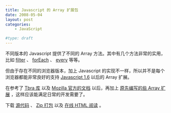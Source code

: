```yaml
---
title: Javascript 的 Array 扩展包
date: 2008-05-04
layout: post
categories:
    - JavaScript

#type: draft
---
```


不同版本的 Javascript 提供了不同的 Array 方法。其中有几个方法非常的实用，比如  [filter](http://developer.mozilla.org/en/docs/Core_JavaScript_1.5_Reference:Global_Objects:Array:filter) 、 [forEach](http://developer.mozilla.org/en/docs/Core_JavaScript_1.5_Reference:Global_Objects:Array:forEach) 、 [every](http://developer.mozilla.org/en/docs/Core_JavaScript_1.5_Reference:Global_Objects:Array:every)  等等。

但由于存在不同的浏览器版本，加上 Javascript 的实现不一样，所以并不是每个浏览器都能非常良好的支持  [Javascript 1.6](http://developer.mozilla.org/en/docs/New_in_JavaScript_1.6)  以后的 Array 扩展。

在参考了  [Tbra 库](http://tbra.googlecode.com) 以及  [Mozilla 官方的文档](http://developer.mozilla.org/en/docs/Core_JavaScript_1.5_Reference:Objects:Array) 以后，再加上 [原先编写的些 Array 扩展]({{site.urls}}/posts/319/) ，这样应该能满足日常的开发需要了。

下载  [源代码](http://lab.gracecode.com/historic/javascript_array_extend.js) 、 [Zip 打包](http://files.gracecode.com/2008_05_04/1209878582.zip)  以及  [在线 HTML 阅读](http://lab.gracecode.com/historic/javascript_array_extend.html) 。
